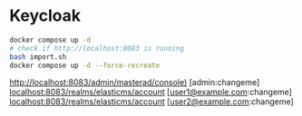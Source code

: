 # Keycloak

```bash
docker compose up -d
# check if http://localhost:8083 is running
bash import.sh 
docker compose up -d --force-recreate
```

[http://localhost:8083/admin/masterad/console)](http://localhost:8083/admin/master/console) [admin:changeme]
[localhost:8083/realms/elasticms/account](localhost:8083/realms/elasticms/account) [user1@example.com:changeme]
[localhost:8083/realms/elasticms/account](localhost:8083/realms/elasticms/account) [user2@example.com:changeme]

